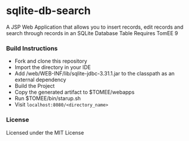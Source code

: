 # sqlite-db-search
A JSP Web Application that allows you to insert records, edit records and search through records in an SQLite Database Table 
Requires TomEE 9  

### Build Instructions
* Fork and clone this repository
* Import the directory in your IDE
* Add /web/WEB-INF/lib/sqlite-jdbc-3.31.1.jar to the classpath as an external dependency
* Build the Project
* Copy the generated artifact to $TOMEE/webapps
* Run $TOMEE/bin/starup.sh
* Visit `localhost:8080/<directory_name>`

### License
Licensed under the MIT License
